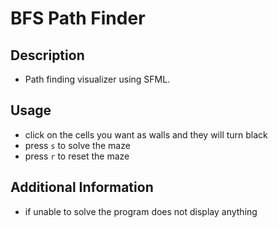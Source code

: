 # BFS Path Finder
## Description
- Path finding visualizer using SFML.
## Usage
- click on the cells you want as walls and they will turn black
- press `s` to solve the maze
- press `r` to reset the maze
## Additional Information
- if unable to solve the program does not display anything

